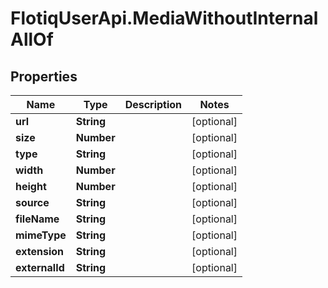 # FlotiqUserApi.MediaWithoutInternalAllOf

## Properties

Name | Type | Description | Notes
------------ | ------------- | ------------- | -------------
**url** | **String** |  | [optional] 
**size** | **Number** |  | [optional] 
**type** | **String** |  | [optional] 
**width** | **Number** |  | [optional] 
**height** | **Number** |  | [optional] 
**source** | **String** |  | [optional] 
**fileName** | **String** |  | [optional] 
**mimeType** | **String** |  | [optional] 
**extension** | **String** |  | [optional] 
**externalId** | **String** |  | [optional] 



